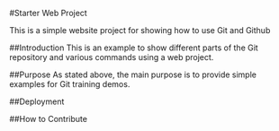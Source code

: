 #Starter Web Project

This is a simple website project for showing how to use Git and Github

##Introduction
This is an example to show different parts of the Git repository and various commands using a web project.

##Purpose
As stated above, the main purpose is to provide simple examples for Git training demos.

##Deployment 

##How to Contribute